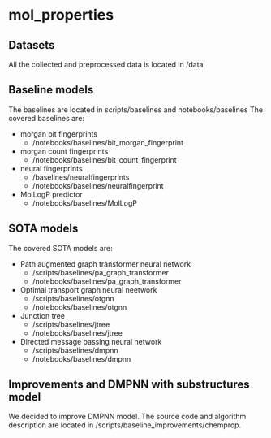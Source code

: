 # mol_properties
## Datasets
All the collected and preprocessed data is located in /data
## Baseline models
The baselines are located in scripts/baselines and notebooks/baselines
The covered baselines are: 
  - morgan bit fingerprints
    * /notebooks/baselines/bit_morgan_fingerprint
  - morgan count fingerprints
    * /notebooks/baselines/bit_count_fingerprint
  - neural fingerprints 
    * /baselines/neuralfingerprints
    * /notebooks/baselines/neuralfingerprint
  - MolLogP predictor
    * /notebooks/baselines/MolLogP
## SOTA models
The covered SOTA models are:
  - Path augmented graph transformer neural network
    * /scripts/baselines/pa_graph_transformer
    * /notebooks/baselines/pa_graph_transformer
  - Optimal transport graph neural neetwork 
    * /scripts/baselines/otgnn
    * /notebooks/baselines/otgnn
  - Junction tree
    * /scripts/baselines/jtree
    * /notebooks/baselines/jtree
  - Directed message passing neural network
    * /scripts/baselines/dmpnn
    * /notebooks/baselines/dmpnn
## Improvements and DMPNN with substructures model
We decided to improve DMPNN model. The source code and algorithm description are located in /scripts/baseline_improvements/chemprop.